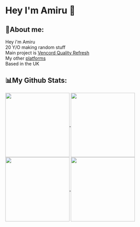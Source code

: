 # **Hey I'm Amiru 👋** <br>

## **📝About me:**

Hey i'm Amiru <br>
20 Y/O making random stuff <br>
Main project is [Vencord Quality Refresh](https://github.com/NotAmiru/QualityRefresh) <br>
My other [platforms](https://linktr.ee/NotAmiru) <br>
Based in the UK

## 📊My Github Stats:

<a href="https://github.com/anuraghazra/github-readme-stats#gh-dark-mode-only">
  <img height=200 align="center" src="https://github-readme-stats.vercel.app/api?username=NotAmiru&include_all_commits=true&number_format=long&show_icons=true&bg_color=121214&title_color=d8d8db&icon_color=d8d8db&border_color=1e1e1e&border_radius=8" />
</a>
<a href="https://github.com/anuraghazra/github-readme-stats#gh-light-mode-only">
  <img height=200 align="center" src="https://github-readme-stats.vercel.app/api?username=NotAmiru&include_all_commits=true&number_format=long&show_icons=true&bg_color=121214&title_color=d8d8db&icon_color=d8d8db&border_color=bcbcbc&border_radius=8" />
</a>

<a href="https://github.com/anuraghazra/convoychat#gh-dark-mode-only">
  <img height=200 align="center" src="https://github-readme-stats.vercel.app/api/top-langs?username=NotAmiru&card_width=280&bg_color=121214&title_color=d8d8db&border_color=1e1e1e&border_radius=8" />
</a>
<a href="https://github.com/anuraghazra/convoychat#gh-light-mode-only">
  <img height=200 align="center" src="https://github-readme-stats.vercel.app/api/top-langs?username=NotAmiru&card_width=280&bg_color=121214&title_color=d8d8db&border_color=bcbcbc&border_radius=8" />
</a>
